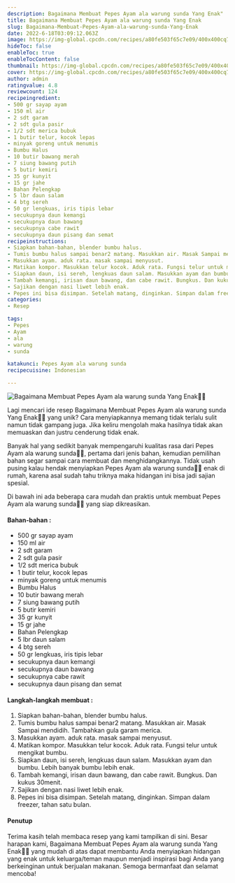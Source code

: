 ```yaml
---
description: Bagaimana Membuat Pepes Ayam ala warung sunda Yang Enak"
title: Bagaimana Membuat Pepes Ayam ala warung sunda Yang Enak
slug: Bagaimana-Membuat-Pepes-Ayam-ala-warung-sunda-Yang-Enak
date: 2022-6-18T03:09:12.063Z
image: https://img-global.cpcdn.com/recipes/a80fe503f65c7e09/400x400cq70/photo.jpg
hideToc: false
enableToc: true
enableTocContent: false
thumbnail: https://img-global.cpcdn.com/recipes/a80fe503f65c7e09/400x400cq70/photo.jpg
cover: https://img-global.cpcdn.com/recipes/a80fe503f65c7e09/400x400cq70/photo.jpg
author: admin
ratingvalue: 4.8
reviewcount: 124
recipeingredient:
- 500 gr sayap ayam
- 150 ml air
- 2 sdt garam
- 2 sdt gula pasir
- 1/2 sdt merica bubuk
- 1 butir telur, kocok lepas
- minyak goreng untuk menumis
- Bumbu Halus
- 10 butir bawang merah
- 7 siung bawang putih
- 5 butir kemiri
- 35 gr kunyit
- 15 gr jahe
- Bahan Pelengkap
- 5 lbr daun salam
- 4 btg sereh
- 50 gr lengkuas, iris tipis lebar
- secukupnya daun kemangi
- secukupnya daun bawang
- secukupnya cabe rawit
- secukupnya daun pisang dan semat
recipeinstructions:
- Siapkan bahan-bahan, blender bumbu halus.
- Tumis bumbu halus sampai benar2 matang. Masukkan air. Masak Sampai mendidih. Tambahkan gula garam merica.
- Masukkan ayam. aduk rata. masak sampai menyusut.
- Matikan kompor. Masukkan telur kocok. Aduk rata. Fungsi telur untuk mengikat bumbu.
- Siapkan daun, isi sereh, lengkuas daun salam. Masukkan ayam dan bumbu. Lebih banyak bumbu lebih enak.
- Tambah kemangi, irisan daun bawang, dan cabe rawit. Bungkus. Dan kukus 30menit.
- Sajikan dengan nasi liwet lebih enak.
- Pepes ini bisa disimpan. Setelah matang, dinginkan. Simpan dalam freezer, tahan satu bulan.
categories:
- Resep

tags:
- Pepes
- Ayam
- ala
- warung
- sunda

katakunci: Pepes Ayam ala warung sunda
recipecuisine: Indonesian

---
```


![Bagaimana Membuat Pepes Ayam ala warung sunda Yang Enak👩‍🍳](https://img-global.cpcdn.com/recipes/a80fe503f65c7e09/400x400cq70/photo.jpg)

Lagi mencari ide resep Bagaimana Membuat Pepes Ayam ala warung sunda Yang Enak👩‍🍳 yang unik? Cara menyiapkannya memang tidak terlalu sulit namun tidak gampang juga. Jika keliru mengolah maka hasilnya tidak akan memuaskan dan justru cenderung tidak enak.

Banyak hal yang sedikit banyak mempengaruhi kualitas rasa dari Pepes Ayam ala warung sunda👩‍🍳, pertama dari jenis bahan, kemudian pemilihan bahan segar sampai cara membuat dan menghidangkannya. Tidak usah pusing kalau hendak menyiapkan Pepes Ayam ala warung sunda👩‍🍳 enak di rumah, karena asal sudah tahu triknya maka hidangan ini bisa jadi sajian spesial.

Di bawah ini ada beberapa cara mudah dan praktis untuk membuat Pepes Ayam ala warung sunda👩‍🍳 yang siap dikreasikan.

<!--inarticleads1-->

#### Bahan-bahan :

- 500 gr sayap ayam
- 150 ml air
- 2 sdt garam
- 2 sdt gula pasir
- 1/2 sdt merica bubuk
- 1 butir telur, kocok lepas
- minyak goreng untuk menumis
- Bumbu Halus
- 10 butir bawang merah
- 7 siung bawang putih
- 5 butir kemiri
- 35 gr kunyit
- 15 gr jahe
- Bahan Pelengkap
- 5 lbr daun salam
- 4 btg sereh
- 50 gr lengkuas, iris tipis lebar
- secukupnya daun kemangi
- secukupnya daun bawang
- secukupnya cabe rawit
- secukupnya daun pisang dan semat

<!--inarticleads2-->

#### Langkah-langkah membuat :

1. Siapkan bahan-bahan, blender bumbu halus.
1. Tumis bumbu halus sampai benar2 matang. Masukkan air. Masak Sampai mendidih. Tambahkan gula garam merica.
1. Masukkan ayam. aduk rata. masak sampai menyusut.
1. Matikan kompor. Masukkan telur kocok. Aduk rata. Fungsi telur untuk mengikat bumbu.
1. Siapkan daun, isi sereh, lengkuas daun salam. Masukkan ayam dan bumbu. Lebih banyak bumbu lebih enak.
1. Tambah kemangi, irisan daun bawang, dan cabe rawit. Bungkus. Dan kukus 30menit.
1. Sajikan dengan nasi liwet lebih enak.
1. Pepes ini bisa disimpan. Setelah matang, dinginkan. Simpan dalam freezer, tahan satu bulan.

#### Penutup

Terima kasih telah membaca resep yang kami tampilkan di sini. Besar harapan kami, Bagaimana Membuat Pepes Ayam ala warung sunda Yang Enak👩‍🍳 yang mudah di atas dapat membantu Anda menyiapkan hidangan yang enak untuk keluarga/teman maupun menjadi inspirasi bagi Anda yang berkeinginan untuk berjualan makanan. Semoga bermanfaat dan selamat mencoba!